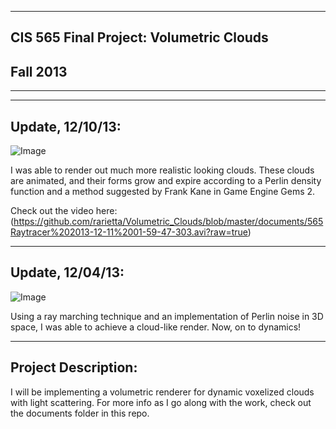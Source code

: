 -------------------------------------------------------------------------------
CIS 565 Final Project: Volumetric Clouds
-------------------------------------------------------------------------------
Fall 2013
-------------------------------------------------------------------------------
-------------------------------------------------------------------------------

-------------------------------------------------------------------------------
Update, 12/10/13:
-------------------------------------------------------------------------------

![Image](https://raw.github.com/rarietta/Volumetric_Clouds/master/documents/cloud2.png)

I was able to render out much more realistic looking clouds. These clouds
are animated, and their forms grow and expire according to a Perlin density
function and a method suggested by Frank Kane in Game Engine Gems 2.

Check out the video here: (https://github.com/rarietta/Volumetric_Clouds/blob/master/documents/565Raytracer%202013-12-11%2001-59-47-303.avi?raw=true)

-------------------------------------------------------------------------------
Update, 12/04/13:
-------------------------------------------------------------------------------

![Image](https://raw.github.com/rarietta/Volumetric_Clouds/master/documents/cloud.png)

Using a ray marching technique and an implementation of Perlin noise in 3D
space, I was able to achieve a cloud-like render. Now, on to dynamics!

-------------------------------------------------------------------------------
Project Description:
-------------------------------------------------------------------------------

I will be implementing a volumetric renderer for dynamic voxelized clouds with 
light scattering. For more info as I go along with the work, check out the
documents folder in this repo.